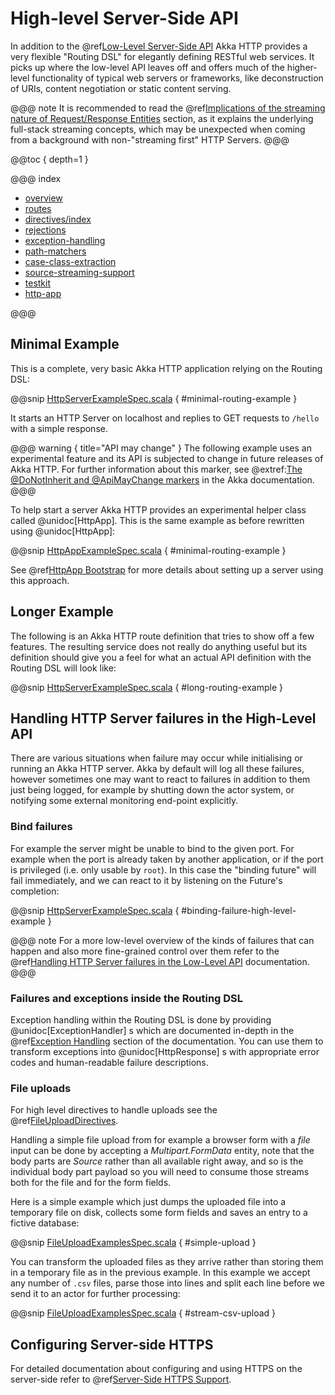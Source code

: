 # High-level Server-Side API

In addition to the @ref[Low-Level Server-Side API](../server-side/low-level-api.md) Akka HTTP provides a very flexible "Routing DSL" for elegantly
defining RESTful web services. It picks up where the low-level API leaves off and offers much of the higher-level
functionality of typical web servers or frameworks, like deconstruction of URIs, content negotiation or
static content serving.

@@@ note
It is recommended to read the @ref[Implications of the streaming nature of Request/Response Entities](../implications-of-streaming-http-entity.md) section,
as it explains the underlying full-stack streaming concepts, which may be unexpected when coming
from a background with non-"streaming first" HTTP Servers.
@@@

@@toc { depth=1 }

@@@ index

* [overview](overview.md)
* [routes](routes.md)
* [directives/index](directives/index.md)
* [rejections](rejections.md)
* [exception-handling](exception-handling.md)
* [path-matchers](path-matchers.md)
* [case-class-extraction](case-class-extraction.md)
* [source-streaming-support](source-streaming-support.md)
* [testkit](testkit.md)
* [http-app](HttpApp.md)

@@@

## Minimal Example

This is a complete, very basic Akka HTTP application relying on the Routing DSL:

@@snip [HttpServerExampleSpec.scala]($test$/scala/docs/http/scaladsl/HttpServerExampleSpec.scala) { #minimal-routing-example }

It starts an HTTP Server on localhost and replies to GET requests to `/hello` with a simple response.

@@@ warning { title="API may change" }
The following example uses an experimental feature and its API is subjected to change in future releases of Akka HTTP.
For further information about this marker, see @extref:[The @DoNotInherit and @ApiMayChange markers](akka-docs:common/binary-compatibility-rules.html#The_@DoNotInherit_and_@ApiMayChange_markers)
in the Akka documentation.
@@@

To help start a server Akka HTTP provides an experimental helper class called @unidoc[HttpApp].
This is the same example as before rewritten using @unidoc[HttpApp]:

@@snip [HttpAppExampleSpec.scala]($test$/scala/docs/http/scaladsl/HttpAppExampleSpec.scala) { #minimal-routing-example }

See @ref[HttpApp Bootstrap](HttpApp.md) for more details about setting up a server using this approach.

<a id="long-example"></a>
## Longer Example

The following is an Akka HTTP route definition that tries to show off a few features. The resulting service does
not really do anything useful but its definition should give you a feel for what an actual API definition with
the Routing DSL will look like:

@@snip [HttpServerExampleSpec.scala]($test$/scala/docs/http/scaladsl/HttpServerExampleSpec.scala) { #long-routing-example }

<a id="handling-http-server-failures-high-level-scala"></a>
## Handling HTTP Server failures in the High-Level API

There are various situations when failure may occur while initialising or running an Akka HTTP server.
Akka by default will log all these failures, however sometimes one may want to react to failures in addition
to them just being logged, for example by shutting down the actor system, or notifying some external monitoring
end-point explicitly.

### Bind failures

For example the server might be unable to bind to the given port. For example when the port
is already taken by another application, or if the port is privileged (i.e. only usable by `root`).
In this case the "binding future" will fail immediately, and we can react to it by listening on the Future's completion:

@@snip [HttpServerExampleSpec.scala]($test$/scala/docs/http/scaladsl/HttpServerExampleSpec.scala) { #binding-failure-high-level-example }

@@@ note
For a more low-level overview of the kinds of failures that can happen and also more fine-grained control over them
refer to the @ref[Handling HTTP Server failures in the Low-Level API](../server-side/low-level-api.md#handling-http-server-failures-low-level) documentation.
@@@

### Failures and exceptions inside the Routing DSL

Exception handling within the Routing DSL is done by providing @unidoc[ExceptionHandler] s which are documented in-depth
in the @ref[Exception Handling](exception-handling.md) section of the documentation. You can use them to transform exceptions into
@unidoc[HttpResponse] s with appropriate error codes and human-readable failure descriptions.

### File uploads

For high level directives to handle uploads see the @ref[FileUploadDirectives](directives/file-upload-directives/index.md).

Handling a simple file upload from for example a browser form with a *file* input can be done
by accepting a *Multipart.FormData* entity, note that the body parts are *Source* rather than
all available right away, and so is the individual body part payload so you will need to consume
those streams both for the file and for the form fields.

Here is a simple example which just dumps the uploaded file into a temporary file on disk, collects
some form fields and saves an entry to a fictive database:

@@snip [FileUploadExamplesSpec.scala]($test$/scala/docs/http/scaladsl/server/FileUploadExamplesSpec.scala) { #simple-upload }

You can transform the uploaded files as they arrive rather than storing them in a temporary file as
in the previous example. In this example we accept any number of `.csv` files, parse those into lines
and split each line before we send it to an actor for further processing:

@@snip [FileUploadExamplesSpec.scala]($test$/scala/docs/http/scaladsl/server/FileUploadExamplesSpec.scala) { #stream-csv-upload }

## Configuring Server-side HTTPS

For detailed documentation about configuring and using HTTPS on the server-side refer to @ref[Server-Side HTTPS Support](../server-side/server-https-support.md).
